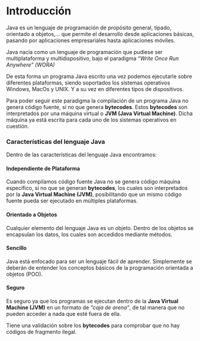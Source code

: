 # Introducción

Java es un lenguaje de programación de propósito general, tipado, orientado a objetos,… que permite el desarrollo desde aplicaciones básicas, pasando por aplicaciones empresariales hasta aplicaciones móviles.

Java nacía como un lenguaje de programación que pudiese ser multiplataforma y multidispositivo, bajo el paradigma _“Write Once Run Anywhere” (WORA)_

De esta forma un programa Java escrito una vez podemos ejecutarle sobre diferentes plataformas, siendo soportados los sistemas operativos Windows, MacOs y UNIX. Y a su vez en diferentes tipos de dispositivos.

Para poder seguir este paradigma la compilación de un programa Java no genera código fuente, si no que genera **bytecodes**. Estos **bytecodes** son interpretados por una máquina virtual o **JVM (Java Virtual Machine)**. Dicha máquina ya está escrita para cada uno de los sistemas operativos en cuestión.

### Características del lenguaje Java <a href="#caracteristicas-del-lenguaje-java" id="caracteristicas-del-lenguaje-java"></a>

Dentro de las características del lenguaje Java encontramos:

#### Independiente de Plataforma <a href="#independiente-de-plataforma" id="independiente-de-plataforma"></a>

Cuando compilamos código fuente Java no se genera código máquina específico, si no que se generan **bytecodes**, los cuales son interpretados por la **Java Virtual Machine (JVM)**, posibilitando que un mismo código fuente pueda ser ejecutado en múltiples plataformas.

#### Orientado a Objetos <a href="#orientado-a-objetos" id="orientado-a-objetos"></a>

Cualquier elemento del lenguaje Java es un objeto. Dentro de los objetos se encapsulan los datos, los cuales son accedidos mediante métodos.

#### Sencillo <a href="#sencillo" id="sencillo"></a>

Java está enfocado para ser un lenguaje fácil de aprender. Simplemente se deberán de entender los conceptos básicos de la programación orientada a objetos (POO).

#### Seguro <a href="#seguro" id="seguro"></a>

Es seguro ya que los programas se ejecutan dentro de la **Java Virtual Machine (JVM)** en un formato de _“caja de arena”_, de tal manera que no pueden acceder a nada que esté fuera de ella.

Tiene una validación sobre los **bytecodes** para comprobar que no hay códigos de fragmento ilegal.
